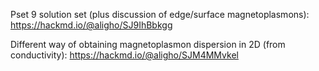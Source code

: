 Pset 9 solution set (plus discussion of edge/surface magnetoplasmons): https://hackmd.io/@aligho/SJ9IhBbkgg

Different way of obtaining magnetoplasmon dispersion in 2D (from conductivity): https://hackmd.io/@aligho/SJM4MMvkel

